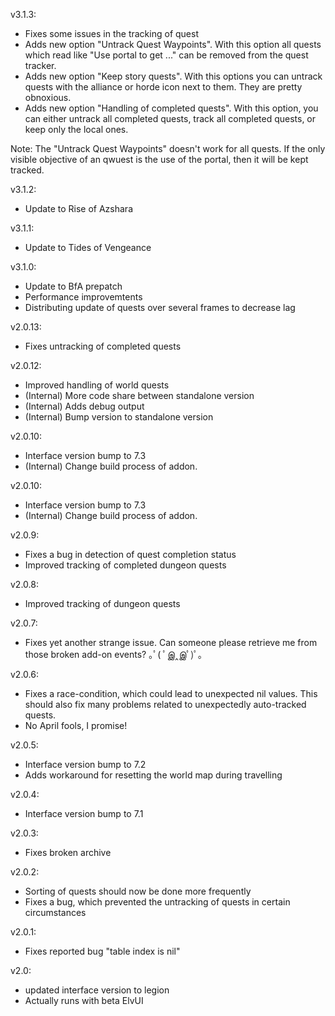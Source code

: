 v3.1.3:
-   Fixes some issues in the tracking of quest
-   Adds new option "Untrack Quest Waypoints". With this option all quests which read like "Use portal to get ..." can be removed from the quest tracker.
-   Adds new option "Keep story quests". With this options you can untrack quests with the alliance or horde icon next to them. They are pretty obnoxious.
-   Adds new option "Handling of completed quests". With this option, you can either untrack all completed quests, track all completed quests, or keep only the local ones.

Note: The "Untrack Quest Waypoints" doesn't work for all quests. If the only visible objective of an qwuest is the use of the portal, then it will be kept tracked.

v3.1.2:
-   Update to Rise of Azshara

v3.1.1:
-   Update to Tides of Vengeance

v3.1.0:

-   Update to BfA prepatch
-   Performance improvemtents
-   Distributing update of quests over several frames to decrease lag

v2.0.13:

-   Fixes untracking of completed quests

v2.0.12:

-   Improved handling of world quests
-   (Internal) More code share between standalone version
-   (Internal) Adds debug output
-   (Internal) Bump version to standalone version

v2.0.10:

-   Interface version bump to 7.3
-   (Internal) Change build process of addon.

v2.0.10:

-   Interface version bump to 7.3
-   (Internal) Change build process of addon.

v2.0.9:

-   Fixes a bug in detection of quest completion status
-   Improved tracking of completed dungeon quests

v2.0.8:

-   Improved tracking of dungeon quests

v2.0.7:

-   Fixes yet another strange issue. Can someone please retrieve me from those broken add-on events? ｡ﾟ( ﾟஇ‸இﾟ)ﾟ｡

v2.0.6:

-   Fixes a race-condition, which could lead to unexpected nil values. This should also fix many problems related to unexpectedly auto-tracked quests.
-   No April fools, I promise!

v2.0.5:

-   Interface version bump to 7.2
-   Adds workaround for resetting the world map during travelling

v2.0.4:

-   Interface version bump to 7.1

v2.0.3:

-   Fixes broken archive

v2.0.2:

-   Sorting of quests should now be done more frequently
-   Fixes a bug, which prevented the untracking of quests in certain circumstances

v2.0.1:

-   Fixes reported bug "table index is nil"

v2.0:

-   updated interface version to legion
-   Actually runs with beta ElvUI
